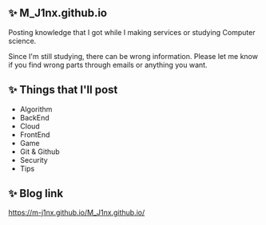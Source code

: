 ## ✨️ M_J1nx.github.io

 Posting knowledge that I got while I making services or studying Computer science. 

 Since I'm still studying, there can be wrong information. Please let me know if you find wrong parts through emails or anything you want. 

## ✨️ Things that I'll post

- Algorithm
- BackEnd
- Cloud
- FrontEnd
- Game
- Git & Github
- Security
- Tips

## ✨️ Blog link
https://m-j1nx.github.io/M_J1nx.github.io/
